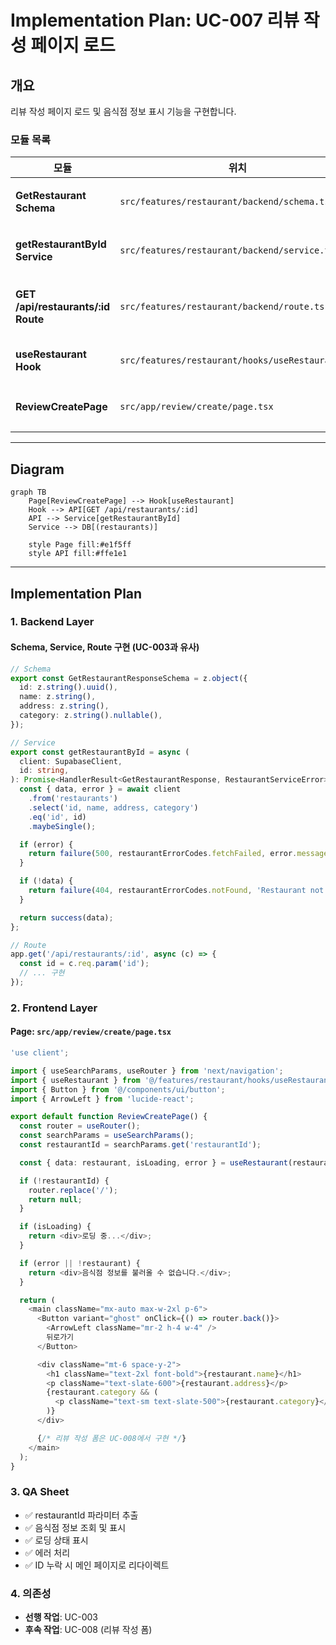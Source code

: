 # Implementation Plan: UC-007 리뷰 작성 페이지 로드

## 개요

리뷰 작성 페이지 로드 및 음식점 정보 표시 기능을 구현합니다.

### 모듈 목록

| 모듈 | 위치 | 설명 |
|------|------|------|
| **GetRestaurant Schema** | `src/features/restaurant/backend/schema.ts` | 음식점 조회 스키마 |
| **getRestaurantById Service** | `src/features/restaurant/backend/service.ts` | 음식점 조회 로직 |
| **GET /api/restaurants/:id Route** | `src/features/restaurant/backend/route.ts` | 음식점 조회 엔드포인트 |
| **useRestaurant Hook** | `src/features/restaurant/hooks/useRestaurant.ts` | React Query 훅 |
| **ReviewCreatePage** | `src/app/review/create/page.tsx` | 리뷰 작성 페이지 |

---

## Diagram

```mermaid
graph TB
    Page[ReviewCreatePage] --> Hook[useRestaurant]
    Hook --> API[GET /api/restaurants/:id]
    API --> Service[getRestaurantById]
    Service --> DB[(restaurants)]

    style Page fill:#e1f5ff
    style API fill:#ffe1e1
```

---

## Implementation Plan

### 1. Backend Layer

#### Schema, Service, Route 구현 (UC-003과 유사)

```typescript
// Schema
export const GetRestaurantResponseSchema = z.object({
  id: z.string().uuid(),
  name: z.string(),
  address: z.string(),
  category: z.string().nullable(),
});

// Service
export const getRestaurantById = async (
  client: SupabaseClient,
  id: string,
): Promise<HandlerResult<GetRestaurantResponse, RestaurantServiceError>> => {
  const { data, error } = await client
    .from('restaurants')
    .select('id, name, address, category')
    .eq('id', id)
    .maybeSingle();

  if (error) {
    return failure(500, restaurantErrorCodes.fetchFailed, error.message);
  }

  if (!data) {
    return failure(404, restaurantErrorCodes.notFound, 'Restaurant not found');
  }

  return success(data);
};

// Route
app.get('/api/restaurants/:id', async (c) => {
  const id = c.req.param('id');
  // ... 구현
});
```

### 2. Frontend Layer

#### Page: `src/app/review/create/page.tsx`

```typescript
'use client';

import { useSearchParams, useRouter } from 'next/navigation';
import { useRestaurant } from '@/features/restaurant/hooks/useRestaurant';
import { Button } from '@/components/ui/button';
import { ArrowLeft } from 'lucide-react';

export default function ReviewCreatePage() {
  const router = useRouter();
  const searchParams = useSearchParams();
  const restaurantId = searchParams.get('restaurantId');

  const { data: restaurant, isLoading, error } = useRestaurant(restaurantId ?? '');

  if (!restaurantId) {
    router.replace('/');
    return null;
  }

  if (isLoading) {
    return <div>로딩 중...</div>;
  }

  if (error || !restaurant) {
    return <div>음식점 정보를 불러올 수 없습니다.</div>;
  }

  return (
    <main className="mx-auto max-w-2xl p-6">
      <Button variant="ghost" onClick={() => router.back()}>
        <ArrowLeft className="mr-2 h-4 w-4" />
        뒤로가기
      </Button>

      <div className="mt-6 space-y-2">
        <h1 className="text-2xl font-bold">{restaurant.name}</h1>
        <p className="text-slate-600">{restaurant.address}</p>
        {restaurant.category && (
          <p className="text-sm text-slate-500">{restaurant.category}</p>
        )}
      </div>

      {/* 리뷰 작성 폼은 UC-008에서 구현 */}
    </main>
  );
}
```

### 3. QA Sheet

- ✅ restaurantId 파라미터 추출
- ✅ 음식점 정보 조회 및 표시
- ✅ 로딩 상태 표시
- ✅ 에러 처리
- ✅ ID 누락 시 메인 페이지로 리다이렉트

### 4. 의존성

- **선행 작업**: UC-003
- **후속 작업**: UC-008 (리뷰 작성 폼)


